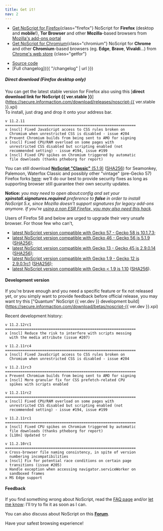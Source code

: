 ```yaml
---
title: Get it!
nav: 2
---
```


* [Get NoScript for Firefox][mozlink]{class="firefox"}
  NoScript for __Firefox__ (desktop and __mobile__!), __Tor Browser__ and other __Mozilla__-based browsers from [Mozilla's add-ons portal][mozlink]
* [Get NoScript for Chromium][chromelink]{class="chromium"} 
  NoScript for __Chrome__ and other __Chromium__-based browsers (eg. __Edge__, __Brave__, __Vivaldi__...) from [Chrome's web store][chromelink]
{class="getfor"}

[mozlink]:https://addons.mozilla.org/en-US/firefox/addon/noscript/ "Get NoScript for Firefox"

[chromelink]:https://chrome.google.com/webstore/detail/noscript/doojmbjmlfjjnbmnoijecmcbfeoakpjm/ "Get NoScript for Chromium"

* [Source code](https://github.com/hackademix/noscript/)
* [Full changelog]({{ "/changelog" | url }})

##### Direct download (Firefox desktop only)

You can get the latest stable version for Firefox also using this [**direct download link for NoScript {{ ver.stable }}**](https://secure.informaction.com/download/releases/noscript-{{ ver.stable }}.xpi)  
To install, just drag and drop it onto your address bar.
````{class="changelog"}
v 11.2.11
============================================================
x [nscl] Fixed JavaScript access to CSS rules broken on
  Chromium when unrestricted CSS is disabled - issue #204
x Prevent Chromium builds from being sent to AMO for signing
x [nscl] Fixed CPU/RAM overload on some pages with
  unrestricted CSS disabled but scripting enabled (not
  recommended setting) - issue #194, issue #199
x [nscl] Fixed CPU spikes on Chromium triggered by automatic
  file downloads (thanks ptheborg for report)
````
You can still download [**NoScript "Classic"** (5.1.9)](https://secure.informaction.com/download/releases/noscript-5.1.9.xpi) ([SHA256](releases/noscript-5.1.9.xpi.sha256)) for Seamonkey, Palemoon, Waterfox Classic and possibly other "vintage" (pre-Gecko 57) Firefox forks [here](https://secure.informaction.com/download/releases/noscript-5.1.9.xpi): we'll do our best to provide security fixes as long as supporting browser still guarantee their own security updates.

**Notice:** _you may need to open about:config and set your **xpinstall.signatures.required** preference to **false** in order to install NoScript 5.x, since Mozilla doesn't support signatures for legacy add-ons anymore. If you're [using a non ESR Firefox, you may also need this hack](https://forums.informaction.com/viewtopic.php?p=98662#p98662)._


Users of Firefox 58 and below are urged to upgrade their very unsafe browser. For those few who can't,

*   [latest NoScript version compatible with Gecko 57 - Gecko 58 is 10.1.7.3](https://secure.informaction.com/download/releases/noscript-10.1.7.3.xpi);
*   [latest NoScript version compatible with Gecko 46 - Gecko 56 is 5.1.9](https://secure.informaction.com/download/releases/noscript-5.1.9.xpi) ([SHA256](releases/noscript-5.1.9.xpi.sha256));
*   [latest NoScript version compatible with Gecko 13 - Gecko 45 is 2.9.0.14](https://secure.informaction.com/download/releases/noscript-2.9.0.14.xpi) ([SHA256](releases/noscript-2.9.0.14.xpi.sha256));
*   [latest NoScript version compatible with Gecko 1.9 - Gecko 12 is 2.9.0.1rc1](https://secure.informaction.com/download/betas/noscript-2.9.0.1rc1.xpi) ([SHA256](betas/noscript-2.9.0.1rc1.xpi.sha256));
*   [latest NoScript version compatible with Gecko < 1.9 is 1.10](https://secure.informaction.com/download/releases/noscript-1.10.xpi) ([SHA256](releases/noscript-1.10.xpi.sha256)).

#### Development version

If you're brave enough and you need a specific feature or fix not released yet, or you simply want to provide feedback before official release, you may want try this ["Quantum" NoScript {{ ver.dev }} development build](https://secure.informaction.com/download/betas/noscript-{{ ver.dev }}.xpi)

Recent development history:  
````{class="changelog"}
v 11.2.12rc1
============================================================
x [nscl] Reduce the risk to interfere with scripts messing
  with the media attribute (issue #207)

v 11.2.11rc4
============================================================
x [nscl] Fixed JavaScript access to CSS rules broken on
  Chromium when unrestricted CSS is disabled - issue #204

v 11.2.11rc3
============================================================
x Prevent Chromium builds from being sent to AMO for signing
x [nscl] More granular fix for CSS prefetch-related CPU
  spikes with scripts enabled

v 11.2.11rc2
============================================================
x [nscl] Fixed CPU/RAM overload on some pages with
  unrestricted CSS disabled but scripting enabled (not
  recommended setting) - issue #194, issue #199

v 11.2.11rc1
============================================================
x [nscl] Fixed CPU spikes on Chromium triggered by automatic
  file downloads (thanks ptheborg for report)
x [L10n] Updated tr

v 11.2.10rc1
============================================================
x Cross-browser file naming consistency, in spite of version
  numbering incompatibilities
x [nscl] Fix for potential race conditions on certain page
  transitions (issue #205)
x Handle exception when accessing navigator.serviceWorker on
  sandboxed frames
x MS Edge support
````

#### Feedback

If you find something wrong about NoScript, read the [FAQ page](/faq) and/or [let me know](http://maone.net): I'll try to fix it as soon as I can.

You can also discuss about NoScript on this **[Forum](/forum)**.

Have your safest browsing experience!
